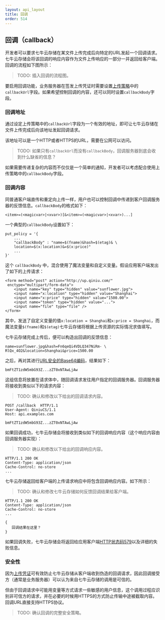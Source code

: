 ```yaml
---
layout: api_layout
title: 回调
order: 514
---
```

<a name="callback"></a>
## 回调（callback）

开发者可以要求七牛云存储在某文件上传完成后向特定的URL发起一个回调请求。七牛云存储会将该回调的响应内容作为文件上传响应的一部分一并返回给客户端。回调的流程如下图所示：

> TODO: 插入回调的流程图。

要启用回调功能，业务服务器在签发上传凭证时需要设置[上传策略]()中的`callbackUrl`字段。如果希望控制回调的内容，还可以同时设置`callbackBody`字段。

<a name="callback-url"></a>
### 回调地址

通过设定上传策略中的`callbackUrl`字段为一个有效的地址，即可让七牛云存储在文件上传完成后向该地址发起回调请求。

该地址可以是一个HTTP或者HTTPS的URL，需要在公网可以访问。

> TODO: 如果只有`callbackUrl`而没有`callbackBody`，回调服务器到底会收到什么缺省的信息？

如果需要传递复杂的内容而不仅仅是一个简单的通知，开发者可以考虑配合使用上传策略中的`callbackBody`字段。

<a name="callback-body"></a>
### 回调内容

同普通客户端直传和重定向上传一样，用户也可以控制回调中传递到客户回调服务器的反馈信息。`callbackBody`的格式如下：

```
<item>=(<magicvar>|<xvar>)[&<item>=(<magicvar>|<xvar>)...]
```

一个典型的`callbackBody`设置如下：

```
put_policy = '{
    ...
    "callbackBody" : "name=$(fname)&hash=$(etag)& \
    location=$(x:location)&=$(x:price)"
    ...
}'
```

这个 `callbackBody` 中，混合使用了魔法变量和自定义变量。假设应用客户端发出了如下的上传请求：

```
<form method="post" action="http://up.qiniu.com/" 
 enctype="multipart/form-data">
    <input name="key" type="hidden" value="sunflower.jpg">
    <input name="x:location" type="hidden" value="Shanghai">
    <input name="x:price" type="hidden" value="1500.00">
    <input name="token" type="hidden" value="...">
    <input name="file" type="file" />
</form>
```

其中，发送了自定义变量的值`x:location = Shanghai`和`x:price = Shanghai`，而魔法变量`$(fname)`和`$(etag)`七牛云存储将根据上传资源的实际情况求值填写。

七牛云存储完成上传后，便可以构造出回调的反馈信息：

```
name=sunflower.jpg&hash=Fn6qeQi4VDLQ347NiRm- \
RlQx_4O2&location=Shanghai&price=1500.00
```

之后，再对其进行[URL安全的Base64编码]()，结果如下：

```
bmFtZT1zdW5mbG93Z...zZT0xNTAwLjAw
```

这组信息将放置在请求体中，随回调请求发往用户指定的回调服务器。回调服务器将接收到类似以下的请求内容：

> TODO: 确认和修改以下给出的回调请求内容。

```
POST /callback  HTTP/1.1
User-Agent: QiniuCS/1.1
Host: api.examples.com

bmFtZT1zdW5mbG93Z...zZT0xNTAwLjAw
```

如果回调成功，七牛云存储会将接收到类似如下的回调响应内容（这个响应内容由回调服务器实现）：

> TODO: 确认和修改以下给出的回调响应内容。

```
HTTP/1.1 200 OK
Content-Type: application/json
Cache-Control: no-store
...
```

七牛云存储返回给客户端的上传请求响应中将包含回调响应内容。如下所示：

> TODO: 确认和修改七牛云存储如何反馈回调结果给客户端。

```
HTTP/1.1 200 OK
Content-Type: application/json
Cache-Control: no-store
...

{
   回调结果在这里？
}
```

如果回调失败，七牛云存储会将返回给应用客户端[HTTP状态码579]()以及详细的失败信息。

<a name="callback-security"></a>
### 安全性

因为[上传凭证]()可有效防止七牛云存储从客户端收到伪造的回调请求，因此回调接受方（通常是业务服务器）可以认为来自七牛云存储的调用是可信的。

但由于回调请求中可能用变量等方式请求一些敏感的用户信息，这个调用过程应识别非可信方的请求，并在必要的时候用HTTPS的方式防止传输中途被截取内容。回调URL直接支持HTTPS协议。

> TODO: 确认回调的完整安全策略。

